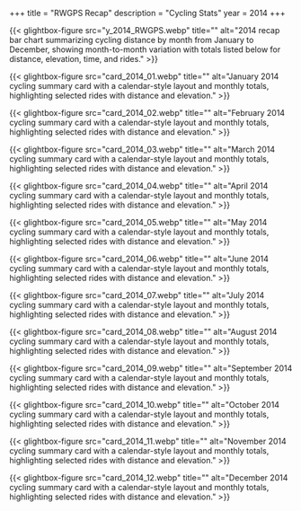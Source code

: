 +++
title = "RWGPS Recap"
description = "Cycling Stats"
year = 2014
+++


<div class="gallery-grid">
  
  {{< glightbox-figure src="y_2014_RWGPS.webp" title="" alt="2014 recap bar chart summarizing cycling distance by month from January to December, showing month-to-month variation with totals listed below for distance, elevation, time, and rides." >}}
  
  {{< glightbox-figure src="card_2014_01.webp" title="" alt="January 2014 cycling summary card with a calendar-style layout and monthly totals, highlighting selected rides with distance and elevation." >}}
  
  {{< glightbox-figure src="card_2014_02.webp" title="" alt="February 2014 cycling summary card with a calendar-style layout and monthly totals, highlighting selected rides with distance and elevation." >}}
  
  {{< glightbox-figure src="card_2014_03.webp" title="" alt="March 2014 cycling summary card with a calendar-style layout and monthly totals, highlighting selected rides with distance and elevation." >}}
  
  {{< glightbox-figure src="card_2014_04.webp" title="" alt="April 2014 cycling summary card with a calendar-style layout and monthly totals, highlighting selected rides with distance and elevation." >}}
  
  {{< glightbox-figure src="card_2014_05.webp" title="" alt="May 2014 cycling summary card with a calendar-style layout and monthly totals, highlighting selected rides with distance and elevation." >}}
  
  {{< glightbox-figure src="card_2014_06.webp" title="" alt="June 2014 cycling summary card with a calendar-style layout and monthly totals, highlighting selected rides with distance and elevation." >}}
  
  {{< glightbox-figure src="card_2014_07.webp" title="" alt="July 2014 cycling summary card with a calendar-style layout and monthly totals, highlighting selected rides with distance and elevation." >}}
  
  {{< glightbox-figure src="card_2014_08.webp" title="" alt="August 2014 cycling summary card with a calendar-style layout and monthly totals, highlighting selected rides with distance and elevation." >}}
  
  {{< glightbox-figure src="card_2014_09.webp" title="" alt="September 2014 cycling summary card with a calendar-style layout and monthly totals, highlighting selected rides with distance and elevation." >}}
  
  {{< glightbox-figure src="card_2014_10.webp" title="" alt="October 2014 cycling summary card with a calendar-style layout and monthly totals, highlighting selected rides with distance and elevation." >}}
  
  {{< glightbox-figure src="card_2014_11.webp" title="" alt="November 2014 cycling summary card with a calendar-style layout and monthly totals, highlighting selected rides with distance and elevation." >}}
  
  {{< glightbox-figure src="card_2014_12.webp" title="" alt="December 2014 cycling summary card with a calendar-style layout and monthly totals, highlighting selected rides with distance and elevation." >}}
  
</div>
